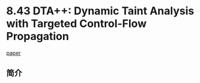 # 8.43 DTA++: Dynamic Taint Analysis with Targeted Control-Flow Propagation

[paper](http://bitblaze.cs.berkeley.edu/papers/dta%2B%2B-ndss11.pdf)

## 简介
